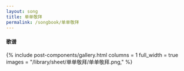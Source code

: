 ```yaml
---
layout: song
title: 单单敬拜
permalink: /songbook/单单敬拜
---
```


#### 歌谱

{% include post-components/gallery.html
    columns = 1
    full_width = true
    images = "/library/sheet/单单敬拜/单单敬拜.png,"
%}
